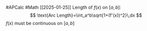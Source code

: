 #APCalc 
#Math 
[[2025-01-25]]
Length of $f(x)$ on $[a, b]$:$$
\text{Arc Length}=\int_a^b\sqrt{1+(f'(x))^2}\,dx
$$$f(x)$ must be continuous on $[a, b]$